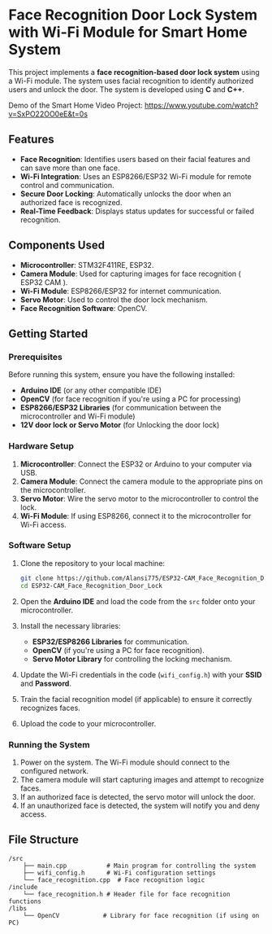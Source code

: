 # Face Recognition Door Lock System with Wi-Fi Module for Smart Home System

This project implements a **face recognition-based door lock system** using a Wi-Fi module. The system uses facial recognition to identify authorized users and unlock the door. The system is developed using **C** and **C++**.

Demo of the Smart Home Video Project: https://www.youtube.com/watch?v=SxPO22OO0eE&t=0s 
## Features

- **Face Recognition**: Identifies users based on their facial features and can save more than one face.
- **Wi-Fi Integration**: Uses an ESP8266/ESP32 Wi-Fi module for remote control and communication.
- **Secure Door Locking**: Automatically unlocks the door when an authorized face is recognized.
- **Real-Time Feedback**: Displays status updates for successful or failed recognition.

## Components Used

- **Microcontroller**: STM32F411RE, ESP32.
- **Camera Module**: Used for capturing images for face recognition ( ESP32 CAM ).
- **Wi-Fi Module**: ESP8266/ESP32 for internet communication.
- **Servo Motor**: Used to control the door lock mechanism.
- **Face Recognition Software**: OpenCV.

## Getting Started

### Prerequisites

Before running this system, ensure you have the following installed:

- **Arduino IDE** (or any other compatible IDE)
- **OpenCV** (for face recognition if you're using a PC for processing)
- **ESP8266/ESP32 Libraries** (for communication between the microcontroller and Wi-Fi module)
- **12V door lock or Servo Motor** (for Unlocking the door lock)

### Hardware Setup

1. **Microcontroller**: Connect the ESP32 or Arduino to your computer via USB.
2. **Camera Module**: Connect the camera module to the appropriate pins on the microcontroller.
3. **Servo Motor**: Wire the servo motor to the microcontroller to control the lock.
4. **Wi-Fi Module**: If using ESP8266, connect it to the microcontroller for Wi-Fi access.

### Software Setup

1. Clone the repository to your local machine:
    ```bash
    git clone https://github.com/Alansi775/ESP32-CAM_Face_Recognition_Door_Lock.git
    cd ESP32-CAM_Face_Recognition_Door_Lock
    ```

2. Open the **Arduino IDE** and load the code from the `src` folder onto your microcontroller.

3. Install the necessary libraries:
   - **ESP32/ESP8266 Libraries** for communication.
   - **OpenCV** (if you're using a PC for face recognition).
   - **Servo Motor Library** for controlling the locking mechanism.

4. Update the Wi-Fi credentials in the code (`wifi_config.h`) with your **SSID** and **Password**.

5. Train the facial recognition model (if applicable) to ensure it correctly recognizes faces.

6. Upload the code to your microcontroller.

### Running the System

1. Power on the system. The Wi-Fi module should connect to the configured network.
2. The camera module will start capturing images and attempt to recognize faces.
3. If an authorized face is detected, the servo motor will unlock the door.
4. If an unauthorized face is detected, the system will notify you and deny access.

## File Structure

```plaintext
/src
    ├── main.cpp           # Main program for controlling the system
    ├── wifi_config.h      # Wi-Fi configuration settings
    └── face_recognition.cpp  # Face recognition logic
/include
    └── face_recognition.h # Header file for face recognition functions
/libs
    └── OpenCV            # Library for face recognition (if using on PC)
